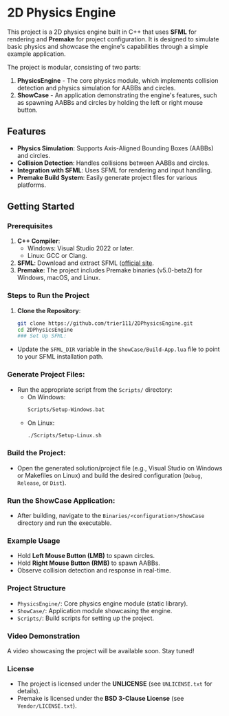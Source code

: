 # 2D Physics Engine

This project is a 2D physics engine built in C++ that uses **SFML** for rendering and **Premake** for project configuration. It is designed to simulate basic physics and showcase the engine's capabilities through a simple example application.

The project is modular, consisting of two parts:
1. **PhysicsEngine** - The core physics module, which implements collision detection and physics simulation for AABBs and circles.
2. **ShowCase** - An application demonstrating the engine's features, such as spawning AABBs and circles by holding the left or right mouse button.

## Features
- **Physics Simulation**: Supports Axis-Aligned Bounding Boxes (AABBs) and circles.
- **Collision Detection**: Handles collisions between AABBs and circles.
- **Integration with SFML**: Uses SFML for rendering and input handling.
- **Premake Build System**: Easily generate project files for various platforms.

## Getting Started

### Prerequisites
1. **C++ Compiler**:
   - Windows: Visual Studio 2022 or later.
   - Linux: GCC or Clang.
2. **SFML**: Download and extract SFML ([official site](https://www.sfml-dev.org/).
3. **Premake**: The project includes Premake binaries (v5.0-beta2) for Windows, macOS, and Linux.

### Steps to Run the Project
1. **Clone the Repository**:
   ```bash
   git clone https://github.com/trier111/2DPhysicsEngine.git
   cd 2DPhysicsEngine
   ### Set Up SFML:
- Update the `SFML_DIR` variable in the `ShowCase/Build-App.lua` file to point to your SFML installation path.

### Generate Project Files:
- Run the appropriate script from the `Scripts/` directory:
  - On Windows:
    ```bash
    Scripts/Setup-Windows.bat
    ```
  - On Linux:
    ```bash
    ./Scripts/Setup-Linux.sh
    ```

### Build the Project:
- Open the generated solution/project file (e.g., Visual Studio on Windows or Makefiles on Linux) and build the desired configuration (`Debug`, `Release`, or `Dist`).

### Run the ShowCase Application:
- After building, navigate to the `Binaries/<configuration>/ShowCase` directory and run the executable.

### Example Usage
- Hold **Left Mouse Button (LMB)** to spawn circles.
- Hold **Right Mouse Button (RMB)** to spawn AABBs.
- Observe collision detection and response in real-time.

### Project Structure
- `PhysicsEngine/`: Core physics engine module (static library).
- `ShowCase/`: Application module showcasing the engine.
- `Scripts/`: Build scripts for setting up the project.

### Video Demonstration
A video showcasing the project will be available soon. Stay tuned!

### License
- The project is licensed under the **UNLICENSE** (see `UNLICENSE.txt` for details).
- Premake is licensed under the **BSD 3-Clause License** (see `Vendor/LICENSE.txt`).